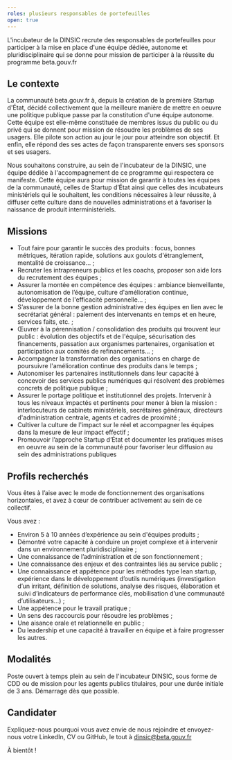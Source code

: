 ```yaml
---
roles: plusieurs responsables de portefeuilles
open: true
---
```


L'incubateur de la DINSIC recrute des responsables de portefeuilles pour participer à la mise en place d'une équipe dédiée, autonome et pluridisciplinaire qui se donne pour mission de participer à la réussite du programme beta.gouv.fr

<!--more-->

## Le contexte

La communauté beta.gouv.fr à, depuis la création de la première Startup d'État, décidé collectivement que la meilleure manière de mettre en oeuvre une politique publique passe par la constitution d'une équipe autonome. Cette équipe est elle-même constituée de membres issus du public ou du privé qui se donnent pour mission de résoudre les problèmes de ses usagers. Elle pilote son action au jour le jour pour atteindre son objectif. Et enfin, elle répond des ses actes de façon transparente envers ses sponsors et ses usagers.

Nous souhaitons construire, au sein de l'incubateur de la DINSIC, une équipe dédiée à l'accompagnement de ce programme qui respectera ce manifeste. Cette équipe aura pour mission de garantir à toutes les équipes de la communauté, celles de Startup d’État ainsi que celles des incubateurs ministériels qui le souhaitent, les conditions nécessaires à leur réussite, à diffuser cette culture dans de nouvelles administrations et à favoriser la naissance de produit interministériels.

## Missions

- Tout faire pour garantir le succès des produits : focus, bonnes métriques, itération rapide, solutions aux goulots d'étranglement, mentalité de croissance… ;
- Recruter les intrapreneurs publics et les coachs, proposer son aide lors du recrutement des équipes ;
- Assurer la montée en compétence des équipes : ambiance bienveillante, autonomisation de l’équipe, culture d'amélioration continue, développement de l'efficacité personnelle… ;
- S’assurer de la bonne gestion administrative des équipes en lien avec le secrétariat général : paiement des intervenants en temps et en heure, services faits, etc. ;
- Œuvrer à la pérennisation / consolidation des produits qui trouvent leur public : évolution des objectifs et de l'équipe, sécurisation des financements, passation aux organismes partenaires, organisation et participation aux comités de refinancements… ;
- Accompagner la transformation des organisations en charge de poursuivre l'amélioration continue des produits dans le temps ;
- Autonomiser les partenaires institutionnels dans leur capacité à concevoir des services publics numériques qui résolvent des problèmes concrets de politique publique ;
- Assurer le portage politique et institutionnel des projets. Intervenir à tous les niveaux impactés et pertinents pour mener à bien la mission : interlocuteurs de cabinets ministériels, secrétaires généraux, directeurs d'administration centrale, agents et cadres de proximité ;
- Cultiver la culture de l'impact sur le réel et accompagner les équipes dans la mesure de leur impact effectif ;
- Promouvoir l’approche Startup d’État et documenter les pratiques mises en oeuvre au sein de la communauté pour favoriser leur diffusion au sein des administrations publiques

## Profils recherchés

Vous êtes à l’aise avec le mode de fonctionnement des organisations horizontales, et avez à cœur de contribuer activement au sein de ce collectif.

Vous avez :

- Environ 5 à 10 années d’expérience au sein d'équipes produits ;
- Démontré votre capacité à conduire un projet complexe et à intervenir dans un environnement pluridisciplinaire ;
- Une connaissance de l’administration et de son fonctionnement ;
- Une connaissance des enjeux et des contraintes liés au service public ;
- Une connaissance et appétence pour les méthodes type lean startup, expérience dans le développement d’outils numériques (investigation d’un irritant, définition de solutions, analyse des risques, élaboration et suivi d’indicateurs de performance clés, mobilisation d’une communauté d’utilisateurs…) ;
- Une appétence pour le travail pratique ;
- Un sens des raccourcis pour résoudre les problèmes ;
- Une aisance orale et relationnelle en public ;
- Du leadership et une capacité à travailler en équipe et à faire progresser les autres.

## Modalités

Poste ouvert à temps plein au sein de l'incubateur DINSIC, sous forme de CDD ou de mission pour les agents publics titulaires, pour une durée initiale de 3 ans. Démarrage dès que possible.

## Candidater

Expliquez-nous pourquoi vous avez envie de nous rejoindre et envoyez-nous votre LinkedIn, CV ou GitHub, le tout à dinsic@beta.gouv.fr

À bientôt !
